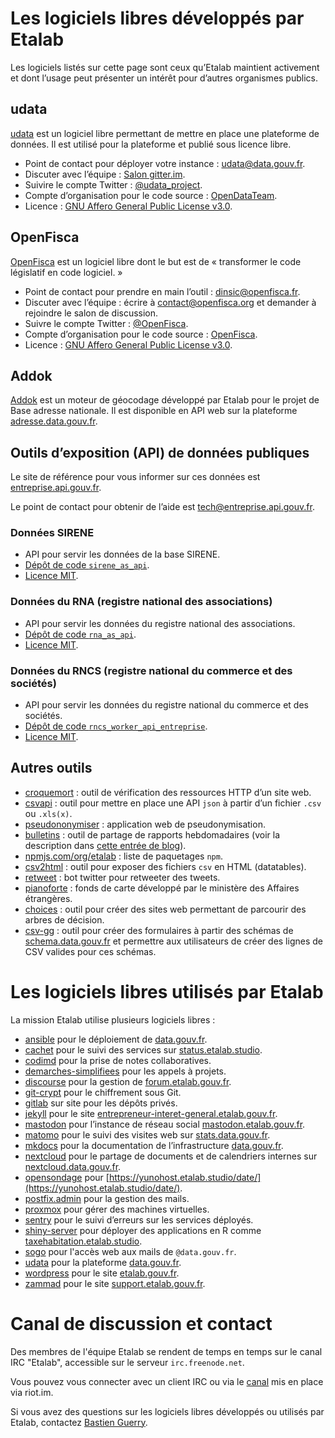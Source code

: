 # Les logiciels libres développés par Etalab

Les logiciels listés sur cette page sont ceux qu’Etalab maintient activement et dont l’usage peut présenter un intérêt pour d’autres organismes publics.

## udata

[udata](https://getudata.org) est un logiciel libre permettant de mettre en place une plateforme de données. Il est utilisé pour la plateforme [](https://data.gouv.fr) et publié sous licence libre.

- Point de contact pour déployer votre instance : [udata@data.gouv.fr](mailto:udata@data.gouv.fr).
- Discuter avec l’équipe : [Salon gitter.im](https://gitter.im/opendatateam/udata).
- Suivire le compte Twitter : [@udata_project](https://twitter.com/udata_project).
- Compte d’organisation pour le code source : [OpenDataTeam](https://github.com/opendatateam/).
- Licence : [GNU Affero General Public License v3.0](https://github.com/opendatateam/udata/blob/master/LICENSE).

## OpenFisca

[OpenFisca](https://openfisca.org/fr/) est un logiciel libre dont le but est de « transformer le code législatif en code logiciel. »

- Point de contact pour prendre en main l’outil : [dinsic@openfisca.fr](mailto:dinsic@openfisca.fr).
- Discuter avec l’équipe : écrire à [contact@openfisca.org](mailto:contact@openfisca.org) et demander à rejoindre le salon de discussion.
- Suivre le compte Twitter : [@OpenFisca](https://twitter.com/OpenFisca).
- Compte d’organisation pour le code source : [OpenFisca](https://github.com/openfisca/).
- Licence : [GNU Affero General Public License v3.0](https://github.com/openfisca/openfisca-core/blob/master/LICENSE).

## Addok

[Addok](https://github.com/addok/addok) est un moteur de géocodage développé par Etalab pour le projet de Base adresse nationale. Il est disponible en API web sur la plateforme [adresse.data.gouv.fr](https://adresse.data.gouv.fr/tools).

## Outils d’exposition (API) de données publiques

Le site de référence pour vous informer sur ces données est [entreprise.api.gouv.fr](https://entreprise.api.gouv.fr).

Le point de contact pour obtenir de l’aide est [tech@entreprise.api.gouv.fr](mailto:tech@entreprise.api.gouv.fr).

### Données SIRENE

- API pour servir les données de la base SIRENE.
- [Dépôt de code `sirene_as_api`](https://github.com/etalab/sirene_as_api).
- [Licence MIT](https://github.com/etalab/sirene_as_api/blob/master/LICENSE).

### Données du RNA (registre national des associations)

- API pour servir les données du registre national des associations.
- [Dépôt de code `rna_as_api`](https://github.com/etalab/rna_as_api).
- [Licence MIT](https://github.com/etalab/rna_as_api/blob/master/LICENSE).

### Données du RNCS (registre national du commerce et des sociétés)

- API pour servir les données du registre national du commerce et des sociétés.
- [Dépôt de code `rncs_worker_api_entreprise`](https://github.com/etalab/rncs_worker_api_entreprise).
- [Licence MIT](https://github.com/etalab/rncs_worker_api_entreprise/blob/master/LICENSE).

## Autres outils

- [croquemort](https://github.com/opendatateam/croquemort) : outil de vérification des ressources HTTP d’un site web.
- [csvapi](https://github.com/opendatateam/csvapi) : outil pour mettre en place une API `json` à partir d’un fichier `.csv` ou `.xls(x)`.
- [pseudononymiser](https://github.com/etalab/pseudononymizer/) : application web de pseudonymisation.
- [bulletins](https://github.com/entrepreneur-interet-general/bulletins) : outil de partage de rapports hebdomadaires (voir la description dans [cette entrée de blog](https://entrepreneur-interet-general.etalab.gouv.fr/blog/2019/07/03/bulletins-outil-retrospective-hebdomadaire.html)).
- [npmjs.com/org/etalab](https://www.npmjs.com/org/etalab) : liste de paquetages `npm`.
- [csv2html](https://github.com/etalab/csv2html) : outil pour exposer des fichiers `csv` en HTML (datatables).
- [retweet](https://github.com/etalab/retweet) : bot twitter pour retweeter des tweets.
- [pianoforte](https://github.com/tilery/pianoforte) : fonds de carte développé par le ministère des Affaires étrangères.
- [choices](https://github.com/etalab/choices) : outil pour créer des sites web permettant de parcourir des arbres de décision.
- [csv-gg](https://github.com/etalab/csv-gg) : outil pour créer des formulaires à partir des schémas de [schema.data.gouv.fr](https://schema.data.gouv.fr) et permettre aux utilisateurs de créer des lignes de CSV valides pour ces schémas.

# Les logiciels libres utilisés par Etalab

La mission Etalab utilise plusieurs logiciels libres :

- [ansible](https://www.ansible.com) pour le déploiement de [data.gouv.fr](https://data.gouv.fr).
- [cachet](https://cachethq.io) pour le suivi des services sur [status.etalab.studio](https://status.etalab.studio).
- [codimd](https://demo.codimd.org) pour la prise de notes collaboratives.
- [demarches-simplifiees](https://github.com/betagouv/demarches-simplifiees.fr) pour les appels à projets.
- [discourse](https://discourse.org) pour la gestion de [forum.etalab.gouv.fr](https://forum.etalab.gouv.fr).
- [git-crypt](https://github.com/AGWA/git-crypt) pour le chiffrement sous Git.
- [gitlab](https://about.gitlab.com) sur site pour les dépôts privés.
- [jekyll](https://jekyllrb.com) pour le site [entrepreneur-interet-general.etalab.gouv.fr](https://entrepreneur-interet-general.etalab.gouv.fr).
- [mastodon](https://joinmastodon.org) pour l’instance de réseau social [mastodon.etalab.gouv.fr](https://mastodon.etalab.gouv.fr).
- [matomo](https://matomo.org) pour le suivi des visites web sur [stats.data.gouv.fr](https://stats.data.gouv.fr).
- [mkdocs](https://www.mkdocs.org) pour la documentation de l’infrastructure [data.gouv.fr](https://data.gouv.fr).
- [nextcloud](https://nextcloud.com) pour le partage de documents et de calendriers internes sur [nextcloud.data.gouv.fr](https://nextcloud.data.gouv.fr).
- [opensondage](https://forum.yunohost.org/t/official-app-opensondage/4348) pour [https://yunohost.etalab.studio/date/](https://yunohost.etalab.studio/date/).
- [postfix.admin](http://postfixadmin.sourceforge.net) pour la gestion des mails.
- [proxmox](https://www.proxmox.com) pour gérer des machines virtuelles.
- [sentry](https://sentry.io) pour le suivi d’erreurs sur les services déployés.
- [shiny-server](https://www.rstudio.com/products/shiny/shiny-server) pour déployer des applications en R comme [taxehabitation.etalab.studio](http://taxehabitation.etalab.studio).
- [sogo](https://sogo.nu) pour l'accès web aux mails de `@data.gouv.fr`.
- [udata](https://getudata.org) pour la plateforme [data.gouv.fr](https://www.data.gouv.fr).
- [wordpress](https://fr.wordpress.org) pour le site [etalab.gouv.fr](https://www.etalab.gouv.fr).
- [zammad](https://zammad.org/) pour le site [support.etalab.gouv.fr](https://support.etalab.gouv.fr).

# Canal de discussion et contact

Des membres de l'équipe Etalab se rendent de temps en temps sur le canal IRC "Etalab", accessible sur le serveur `irc.freenode.net`.

Vous pouvez vous connecter avec un client IRC ou via le [canal](https://riot.im/app/#/room/#freenode_#etalab:matrix.org) mis en place via riot.im.

Si vous avez des questions sur les logiciels libres développés ou utilisés par Etalab, contactez [Bastien Guerry](mailto:bastien.guerry@data.gouv.fr).
